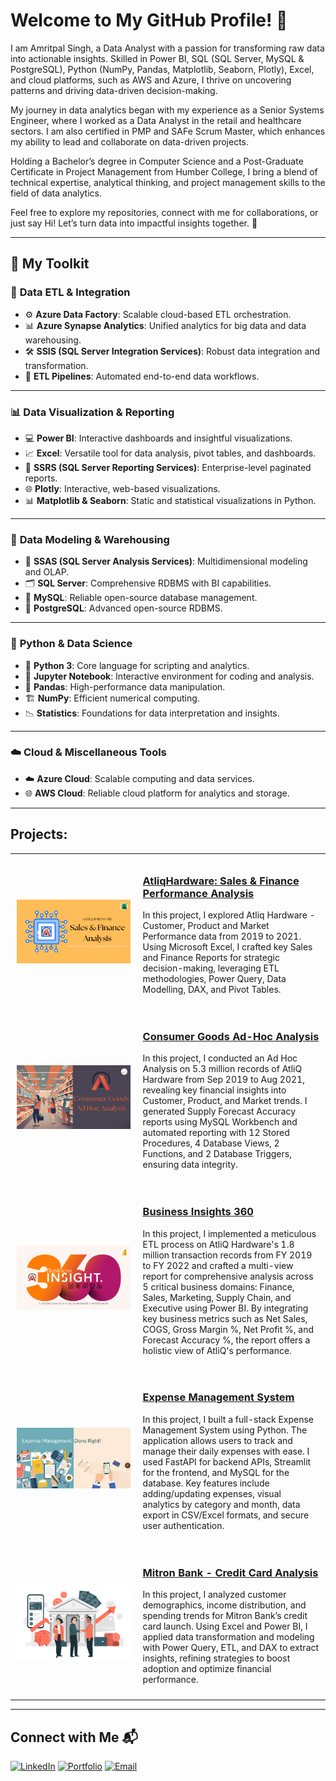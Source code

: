 # Welcome to My GitHub Profile! 🚀  
I am Amritpal Singh, a Data Analyst with a passion for transforming raw data into actionable insights. Skilled in Power BI, SQL (SQL Server, MySQL & PostgreSQL), Python (NumPy, Pandas, Matplotlib, Seaborn, Plotly), Excel, and cloud platforms, such as AWS and Azure, I thrive on uncovering patterns and driving data-driven decision-making.

My journey in data analytics began with my experience as a Senior Systems Engineer, where I worked as a Data Analyst in the retail and healthcare sectors. I am also certified in PMP and SAFe Scrum Master, which enhances my ability to lead and collaborate on data-driven projects.

Holding a Bachelor’s degree in Computer Science and a Post-Graduate Certificate in Project Management from Humber College, I bring a blend of technical expertise, analytical thinking, and project management skills to the field of data analytics.

Feel free to explore my repositories, connect with me for collaborations, or just say Hi! Let’s turn data into impactful insights together. 🚀


---

## 🧰 My Toolkit

### 🔄 **Data ETL & Integration**
- ⚙️ **Azure Data Factory**: Scalable cloud-based ETL orchestration.
- 📊 **Azure Synapse Analytics**: Unified analytics for big data and data warehousing.
- 🛠️ **SSIS (SQL Server Integration Services)**: Robust data integration and transformation.
- 🔄 **ETL Pipelines**: Automated end-to-end data workflows.

---

### 📊 **Data Visualization & Reporting**
- 💻 **Power BI**: Interactive dashboards and insightful visualizations.
- 📈 **Excel**: Versatile tool for data analysis, pivot tables, and dashboards.
- 🧾 **SSRS (SQL Server Reporting Services)**: Enterprise-level paginated reports.
- 🌐 **Plotly**: Interactive, web-based visualizations.
- 📊 **Matplotlib & Seaborn**: Static and statistical visualizations in Python.

---

### 🧠 **Data Modeling & Warehousing**
- 🧮 **SSAS (SQL Server Analysis Services)**: Multidimensional modeling and OLAP.
- 🗂️ **SQL Server**: Comprehensive RDBMS with BI capabilities.
- 🐬 **MySQL**: Reliable open-source database management.
- 🐘 **PostgreSQL**: Advanced open-source RDBMS.

---

### 🐍 **Python & Data Science**
- 🐍 **Python 3**: Core language for scripting and analytics.
- 📓 **Jupyter Notebook**: Interactive environment for coding and analysis.
- 🐼 **Pandas**: High-performance data manipulation.
- 🏗️ **NumPy**: Efficient numerical computing.
- 📉 **Statistics**: Foundations for data interpretation and insights.

---

### ☁️ **Cloud & Miscellaneous Tools**
- ☁️ **Azure Cloud**: Scalable computing and data services.
- 🌐 **AWS Cloud**: Reliable cloud platform for analytics and storage.

---

## Projects:

<table style="width: 100%; border-collapse: collapse;">
  <tr>
    <td style="width: 40%; vertical-align: middle; padding: 10px;">
      <img src="https://github.com/amrit4385/amrit4385/blob/main/Pictures/AtliQ%20Hardware%20-%20S%26F%20Analysis%20Project%20Thumbnail%2BIcon.png" 
           style="max-width: 100%; height: auto; display: block;" alt="AtliqHardware: Sales & Finance Performance Analysis">
    </td>
    <td style="width: 60%; vertical-align: middle; text-align: left; padding: 10px;">
      <h3><a href="https://github.com/amrit4385/Excel-Sales_Analytics">AtliqHardware: Sales & Finance Performance Analysis</a></h3>
      <p>
        In this project, I explored Atliq Hardware - Customer, Product and Market Performance data from 2019 to 2021. Using Microsoft Excel, 
        I crafted key Sales and Finance Reports for strategic decision-making, leveraging ETL methodologies, Power Query, Data Modelling, 
        DAX, and Pivot Tables.
      </p>
    </td>
  </tr>
  <tr>
    <td style="width: 40%; vertical-align: middle; padding: 10px;">
      <img src="https://github.com/amrit4385/amrit4385/blob/main/Pictures/AH%20Consumer%20Goods%20-%20Ad%20Hoc%20Analysis%20Project%20Thumbnail%2BIcon%20(2)%20(1).png" 
           style="max-width: 100%; height: auto; display: block;" alt="Consumer Goods Ad-Hoc Analysis">
    </td>
    <td style="width: 60%; vertical-align: middle; text-align: left; padding: 10px;">
      <h3><a href="https://github.com/amrit4385/Ad-Hoc-Insights">Consumer Goods Ad-Hoc Analysis</a></h3>
      <p>
        In this project, I conducted an Ad Hoc Analysis on 5.3 million records of AtliQ Hardware from Sep 2019 to Aug 2021, revealing key financial insights into 
        Customer, Product, and Market trends. I generated Supply Forecast Accuracy reports using MySQL Workbench and automated reporting with 12 Stored Procedures, 
        4 Database Views, 2 Functions, and 2 Database Triggers, ensuring data integrity.
      </p>
    </td>
  </tr>
  <tr>
    <td style="width: 40%; vertical-align: middle; padding: 10px;">
      <img src="https://github.com/amrit4385/amrit4385/blob/main/Pictures/BI%20360%20Project%20Thumbnail%2BLogo%20(1)-Photoroom.png" 
           style="max-width: 100%; height: auto; display: block;" alt="Business Insights 360">
    </td>
    <td style="width: 60%; vertical-align: middle; text-align: left; padding: 10px;">
      <h3><a href="https://github.com/amrit4385/Business_Insight_360">Business Insights 360</a></h3>
      <p>
        In this project, I implemented a meticulous ETL process on AtliQ Hardware's 1.8 million transaction records from FY 2019 to FY 2022 
        and crafted a multi-view report for comprehensive analysis across 5 critical business domains: Finance, Sales, Marketing, Supply Chain, 
        and Executive using Power BI. By integrating key business metrics such as Net Sales, COGS, Gross Margin %, Net Profit %, and Forecast 
        Accuracy %, the report offers a holistic view of AtliQ's performance.
      </p>
    </td>
  </tr>
  <tr>
    <td style="width: 40%; vertical-align: middle; padding: 10px;">
      <img src="https://github.com/amrit4385/amrit4385/blob/main/Pictures/images.jpeg" 
           style="max-width: 100%; height: auto; display: block;" alt="Expense Management System">
    </td>
    <td style="width: 60%; vertical-align: middle; text-align: left; padding: 10px;">
      <h3><a href="https://github.com/amrit4385/Expense-Management">Expense Management System</a></h3>
      <p>
        In this project, I built a full-stack Expense Management System using Python. The application allows users to track and manage their 
        daily expenses with ease. I used FastAPI for backend APIs, Streamlit for the frontend, and MySQL for the database. Key features include 
        adding/updating expenses, visual analytics by category and month, data export in CSV/Excel formats, and secure user authentication.
      </p>
    </td>
  </tr>
  <tr>
    <td style="width: 40%; vertical-align: middle; padding: 10px;">
      <img src="https://github.com/amrit4385/amrit4385/blob/main/Pictures/Bank%20Image.jpg" 
           style="max-width: 100%; height: auto; display: block;" alt="Mitron Bank - Credit Card Analysis">
    </td>
    <td style="width: 60%; vertical-align: middle; text-align: left; padding: 10px;">
      <h3><a href="https://github.com/amrit4385/MitronBank-CreditInsight">Mitron Bank - Credit Card Analysis</a></h3>
      <p>
        In this project, I analyzed customer demographics, income distribution, and spending trends for Mitron Bank’s credit card launch. 
        Using Excel and Power BI, I applied data transformation and modeling with Power Query, ETL, and DAX to extract insights, refining 
        strategies to boost adoption and optimize financial performance.
      </p>
    </td>
  </tr>
</table>

---

## Connect with Me 📬
[![LinkedIn](https://img.shields.io/badge/LinkedIn-blue)](https://linkedin.com/in/amrit4385)
[![Portfolio](https://img.shields.io/badge/Portfolio-grey)](https://yourportfolio.com)
[![Email](https://img.shields.io/badge/Email-red)](mailto:singhap211@gmail.com)

